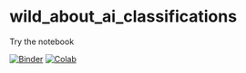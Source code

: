 # wild_about_ai_classifications

Try the notebook


[![Binder](https://mybinder.org/badge_logo.svg)](https://mybinder.org/v2/gh/victor-wildlife/wild_about_ai_classifications/HEAD)
[![Colab](https://colab.research.google.com/assets/colab-badge.svg)](https://colab.research.google.com/github/victor-wildlife/wild_about_ai_classifications/blob/main/wild_about_ai_classifications.ipynb)

